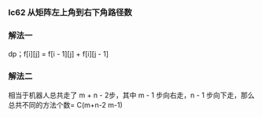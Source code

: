 ### lc62 从矩阵左上角到右下角路径数

### 解法一

dp；f\[i][j] = f\[i - 1][j] + f\[i][j - 1]

### 解法二

相当于机器人总共走了 m + n - 2步，其中 m - 1 步向右走，n - 1 步向下走，那么总共不同的方法个数= C(m+n-2 m-1)